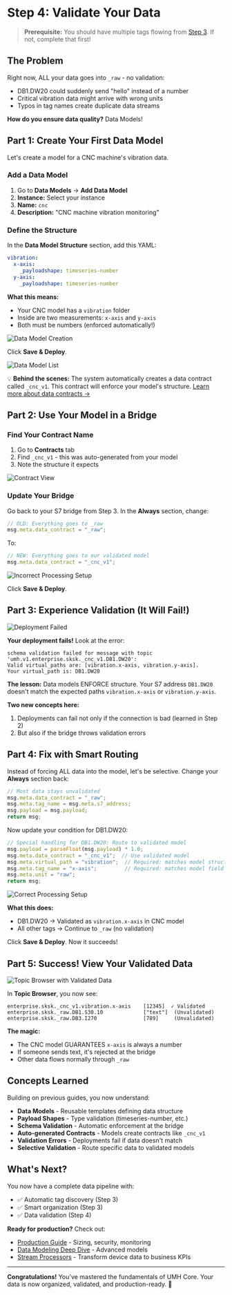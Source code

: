 # Step 4: Validate Your Data

> **Prerequisite:** You should have multiple tags flowing from [Step 3](2-organize-data.md). If not, complete that first!

## The Problem

Right now, ALL your data goes into `_raw` - no validation:
- DB1.DW20 could suddenly send "hello" instead of a number
- Critical vibration data might arrive with wrong units
- Typos in tag names create duplicate data streams

**How do you ensure data quality?** Data Models!

## Part 1: Create Your First Data Model

Let's create a model for a CNC machine's vibration data.

### Add a Data Model

1. Go to **Data Models** → **Add Data Model**
2. **Instance:** Select your instance
3. **Name:** `cnc`
4. **Description:** "CNC machine vibration monitoring"

### Define the Structure

In the **Data Model Structure** section, add this YAML:

```yaml
vibration:
  x-axis:
    _payloadshape: timeseries-number
  y-axis:
    _payloadshape: timeseries-number
```

**What this means:**
- Your CNC model has a `vibration` folder
- Inside are two measurements: `x-axis` and `y-axis`
- Both must be numbers (enforced automatically!)

![Data Model Creation](./images/3-models-cnc.png)

Click **Save & Deploy**.

![Data Model List](./images/3-models.png)

💡 **Behind the scenes:** The system automatically creates a data contract called `_cnc_v1`. This contract will enforce your model's structure. [Learn more about data contracts →](../usage/data-modeling/data-contracts.md)

## Part 2: Use Your Model in a Bridge

### Find Your Contract Name

1. Go to **Contracts** tab
2. Find `_cnc_v1` - this was auto-generated from your model
3. Note the structure it expects

![Contract View](./images/3-contracts.png)

### Update Your Bridge

Go back to your S7 bridge from Step 3. In the **Always** section, change:

```javascript
// OLD: Everything goes to _raw
msg.meta.data_contract = "_raw";
```

To:

```javascript
// NEW: Everything goes to our validated model
msg.meta.data_contract = "_cnc_v1";
```

![Incorrect Processing Setup](./images/3-bridge-cnc-wrong.png)

Click **Save & Deploy**.

## Part 3: Experience Validation (It Will Fail!)

![Deployment Failed](./images/3-bridge-cnc-deploy-failed.png)

**Your deployment fails!** Look at the error:

```
schema validation failed for message with topic 'umh.v1.enterprise.sksk._cnc_v1.DB1.DW20':
Valid virtual_paths are: [vibration.x-axis, vibration.y-axis].
Your virtual_path is: DB1.DW20
```

**The lesson:** Data models ENFORCE structure. Your S7 address `DB1.DW20` doesn't match the expected paths `vibration.x-axis` or `vibration.y-axis`.

**Two new concepts here:**
1. Deployments can fail not only if the connection is bad (learned in Step 2)
2. But also if the bridge throws validation errors

## Part 4: Fix with Smart Routing

Instead of forcing ALL data into the model, let's be selective. Change your **Always** section back:

```javascript
// Most data stays unvalidated
msg.meta.data_contract = "_raw";
msg.meta.tag_name = msg.meta.s7_address;
msg.payload = msg.payload;
return msg;
```

Now update your condition for DB1.DW20:

```javascript
// Special handling for DB1.DW20: Route to validated model
msg.payload = parseFloat(msg.payload) * 1.0;
msg.meta.data_contract = "_cnc_v1";  // Use validated model
msg.meta.virtual_path = "vibration";  // Required: matches model structure
msg.meta.tag_name = "x-axis";         // Required: matches model field
msg.meta.unit = "raw";
return msg;
```

![Correct Processing Setup](./images/3-bridge-cnc-processing-correct.png)

**What this does:**
- DB1.DW20 → Validated as `vibration.x-axis` in CNC model
- All other tags → Continue to `_raw` (no validation)

Click **Save & Deploy**. Now it succeeds!

## Part 5: Success! View Your Validated Data

![Topic Browser with Validated Data](./images/3-topic-browser-correct.png)

In **Topic Browser**, you now see:
```
enterprise.sksk._cnc_v1.vibration.x-axis    [12345]  ✓ Validated
enterprise.sksk._raw.DB1.S30.10             ["text"]  (Unvalidated)
enterprise.sksk._raw.DB3.I270               [789]     (Unvalidated)
```

**The magic:**
- The CNC model GUARANTEES `x-axis` is always a number
- If someone sends text, it's rejected at the bridge
- Other data flows normally through `_raw`

## Concepts Learned

Building on previous guides, you now understand:

- **Data Models** - Reusable templates defining data structure
- **Payload Shapes** - Type validation (timeseries-number, etc.)
- **Schema Validation** - Automatic enforcement at the bridge
- **Auto-generated Contracts** - Models create contracts like `_cnc_v1`
- **Validation Errors** - Deployments fail if data doesn't match
- **Selective Validation** - Route specific data to validated models

## What's Next?

You now have a complete data pipeline with:
- ✅ Automatic tag discovery (Step 3)
- ✅ Smart organization (Step 3)
- ✅ Data validation (Step 4)

**Ready for production?** Check out:
- [Production Guide](../production/README.md) - Sizing, security, monitoring
- [Data Modeling Deep Dive](../usage/data-modeling/README.md) - Advanced models
- [Stream Processors](../usage/data-modeling/stream-processors.md) - Transform device data to business KPIs

---

**Congratulations!** You've mastered the fundamentals of UMH Core. Your data is now organized, validated, and production-ready. 🎉
